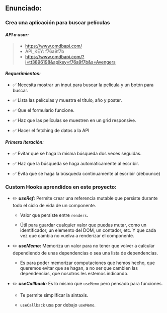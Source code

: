 ## **Enunciado:**

### **Crea una aplicación para buscar películas**

#### **_API a usar:_**

> + https://www.omdbapi.com/
> + API_KEY: f76a9f7b
> + https://www.omdbapi.com/?i=tt3896198&apikey=f76a9f7b&s=Avengers

#### **_Requerimientos:_**

+ ✅ Necesita mostrar un input para buscar la película y un botón para buscar.

+ ✅ Lista las películas y muestra el título, año y poster.

+ ✅ Que el formulario funcione.

+ ✅ Haz que las películas se muestren en un grid responsive.

+ ✅ Hacer el fetching de datos a la API

#### **_Primera iteración:_**

+ ✅ Evitar que se haga la misma búsqueda dos veces seguidas.

+ ✅ Haz que la búsqueda se haga automáticamente al escribir.

+ ✅ Evita que se haga la búsqueda continuamente al escribir (debounce)


### **Custom Hooks aprendidos en este proyecto:**

+ ✏️ **_useRef:_** Permite crear una referencia mutable que persiste durante todo el ciclo de vida de un componente.

  + Valor que persiste entre `renders`.

  + Útil para guardar cualquier valor que puedas mutar, como un identificador, un elemento del DOM, un contador, etc. Y que cada vez que cambia no vuelva a renderizar el componente.

+ ✏️ **_useMemo:_** Memoriza un valor para no tener que volver a calcular dependiendo de unas dependencias o sea una lista de dependencias.

  + Es para poder memorizar computaciones que hemos hecho, que queremos evitar que se hagan, a no ser que cambien las dependencias, que nosotros les estemos indicando.

+ ✏️ **_useCallback:_** Es lo mismo que `useMemo` pero pensado para funciones.

  + Te permite simplificar la sintaxis.

  + `useCallback` usa por debajo `useMemo`.
